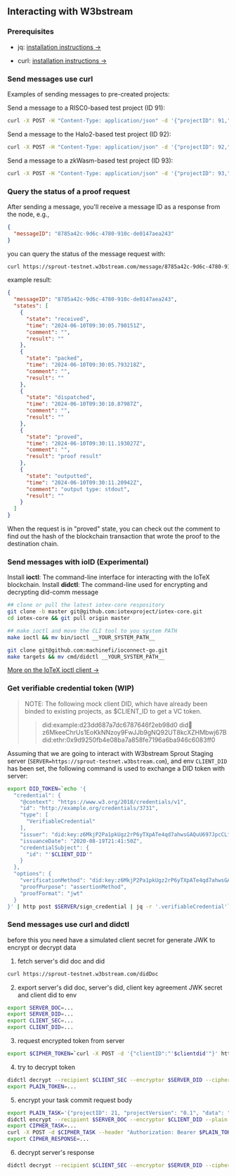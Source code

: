 ## Interacting with W3bstream

### Prerequisites

- jq:
  [installation instructions →](https://jqlang.github.io/jq/)

- curl:
  [installation instructions →](https://curl.se/)

### Send messages use curl

Examples of sending messages to pre-created projects:

Send a message to a RISC0-based test project (ID 91):

```bash
curl -X POST -H "Content-Type: application/json" -d '{"projectID": 91,"projectVersion": "0.1","data": "{\"private_input\":\"14\", \"public_input\":\"3,34\", \"receipt_type\":\"Snark\"}"}' https://sprout-testnet.w3bstream.com/message
```

Send a message to the Halo2-based test project (ID 92):

```bash
curl -X POST -H "Content-Type: application/json" -d '{"projectID": 92,"projectVersion": "0.1","data": "{\"private_a\": 3, \"private_b\": 4}"}' https://sprout-testnet.w3bstream.com/message
```

Send a message to a zkWasm-based test project (ID 93):

```bash
curl -X POST -H "Content-Type: application/json" -d '{"projectID": 93,"projectVersion": "0.1","data": "{\"private_input\": [1, 1] , \"public_input\": [] }"}' https://sprout-testnet.w3bstream.com/message
```

### Query the status of a proof request

After sending a message, you'll receive a message ID as a response from the node, e.g.,

```json
{
  "messageID": "8785a42c-9d6c-4780-910c-de0147aea243"
}
```

you can query the status of the message request with:

```bash
curl https://sprout-testnet.w3bstream.com/message/8785a42c-9d6c-4780-910c-de0147aea243 | jq -r '.'
```

example result:

```json
{
  "messageID": "8785a42c-9d6c-4780-910c-de0147aea243",
  "states": [
    {
      "state": "received",
      "time": "2024-06-10T09:30:05.790151Z",
      "comment": "",
      "result": ""
    },
    {
      "state": "packed",
      "time": "2024-06-10T09:30:05.793218Z",
      "comment": "",
      "result": ""
    },
    {
      "state": "dispatched",
      "time": "2024-06-10T09:30:10.87987Z",
      "comment": "",
      "result": ""
    },
    {
      "state": "proved",
      "time": "2024-06-10T09:30:11.193027Z",
      "comment": "",
      "result": "proof result"
    },
    {
      "state": "outputted",
      "time": "2024-06-10T09:30:11.20942Z",
      "comment": "output type: stdout",
      "result": ""
    }
  ]
}
```

When the request is in "proved" state, you can check out the comment to find out the hash of the blockchain transaction
that wrote the proof to the destination chain.

### Send messages with ioID (Experimental)

Install **ioctl**: The command-line interface for interacting with the IoTeX blockchain.
Install **didctl**: The command-line used for encrypting and decrypting did-comm message

```bash
## clone or pull the latest iotex-core respository
git clone -b master git@github.com:iotexproject/iotex-core.git
cd iotex-core && git pull origin master

## make ioctl and move the CLI tool to you system PATH
make ioctl && mv bin/ioctl __YOUR_SYSTEM_PATH__

git clone git@github.com:machinefi/ioconnect-go.git
make targets && mv cmd/didctl __YOUR_SYSTEM_PATH__
```

[More on the IoTeX ioctl client →](https://docs.iotex.io/the-iotex-stack/wallets/command-line-client)

### Get verifiable credential token (WIP)

> NOTE: The following mock client DID, which have already been binded to existing projects, as $CLIENT_ID to get a VC
> token.
>> did:example:d23dd687a7dc6787646f2eb98d0
> > did:key:z6MkeeChrUs1EoKkNNzoy9FwJJb9gNQ92UT8kcXZHMbwj67B
> > did:ethr:0x9d9250fb4e08ba7a858fe7196a6ba946c6083ff0

Assuming that we are going to interact with W3bstream Sprout Staging
server (`SERVER=https://sprout-testnet.w3bstream.com`), and env `CLIENT_DID` has been set, the following command is used
to exchange a DID token with server:

```bash
export DID_TOKEN=`echo '{
  "credential": {
    "@context": "https://www.w3.org/2018/credentials/v1",
    "id": "http://example.org/credentials/3731",
    "type": [
      "VerifiableCredential"
    ],
    "issuer": "did:key:z6MkjP2Pa1pkUgz2rP6yTXpATe4qd7ahwsGAQuU697JpcCLf",
    "issuanceDate": "2020-08-19T21:41:50Z",
    "credentialSubject": {
      "id": "'$CLIENT_DID'"
    }
  },
  "options": {
    "verificationMethod": "did:key:z6MkjP2Pa1pkUgz2rP6yTXpATe4qd7ahwsGAQuU697JpcCLf#z6MkjP2Pa1pkUgz2rP6yTXpATe4qd7ahwsGAQuU697JpcCLf",
    "proofPurpose": "assertionMethod",
    "proofFormat": "jwt"
  }
}' | http post $SERVER/sign_credential | jq -r '.verifiableCredential'`
```

### Send messages use curl and didctl

before this you need have a simulated client secret for generate JWK to encrypt or decrypt data

1. fetch server's did doc and did
 
```bash
curl https://sprout-testnet.w3bstream.com/didDoc
```

2. export server's did doc, server's did, client key agreement JWK secret and client did to env

```bash
export SERVER_DOC=...
export SERVER_DID=...
export CLIENT_SEC=...
export CLIENT_DID=...
```

3. request encrypted token from server

```bash
export $CIPHER_TOKEN=`curl -X POST -d '{"clientID":"'$clientdid'"}' https://sprout-testnet.w3bstream.com/issue_vc`
```

4. try to decrypt token

```bash
didctl decrypt --recipient $CLIENT_SEC --encryptor $SERVER_DID --cipher $CIPHER_TOKEN
export PLAIN_TOKEN=...
```

5. encrypt your task commit request body

```bash
export PLAIN_TASK='{"projectID": 21, "projectVersion": "0.1", "data": "{\"private_input\":\"14\", \"public_input\":\"3,34\", \"receipt_type\":\"Snark\"}"}'
didctl encrypt --recipient $SERVER_DOC --encryptor $CLIENT_DID --plain $PLAIN_TASK
export CIPHER_TASK=...
curl -X POST -d $CIPHER_TASK --header "Authorization: Bearer $PLAIN_TOKEN"  https://sprout-testnet.w3bstream.com/message
export CIPHER_RESPONSE=...
```

6. decrypt server's response

```bash
didctl decrypt --recipient $CLIENT_SEC --encryptor $SERVER_DID --cipher $CIPHER_RESPONSE
```
